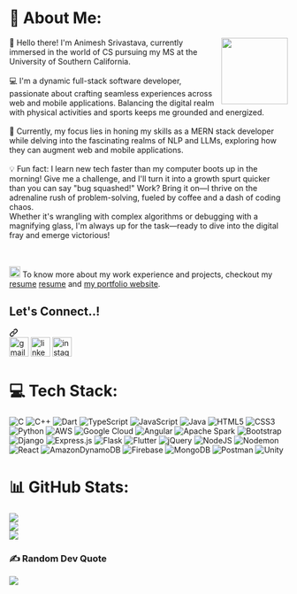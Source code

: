 # 💫 About Me:
<img align="right" height="120" src="https://media.giphy.com/media/tuCFp8rod0x3O/giphy.gif?cid=790b7611msvx05dn2j0ntddwqaadq9ngt6hl9e3k1hpj89j8&ep=v1_gifs_search&rid=giphy.gif&ct=g"  />
👋 Hello there! I'm Animesh Srivastava, currently immersed in the world of CS pursuing my MS at the University of Southern California.<br><br>💻 I'm a dynamic full-stack software developer, passionate about crafting seamless experiences across web and mobile applications. Balancing the digital realm with physical activities and sports keeps me grounded and energized.<br><br>🎯 Currently, my focus lies in honing my skills as a MERN stack developer while delving into the fascinating realms of NLP and LLMs, exploring how they can augment web and mobile applications.<br><br>💡 Fun fact: I learn new tech faster than my computer boots up in the morning! Give me a challenge, and I'll turn it into a growth spurt quicker than you can say "bug squashed!" Work? Bring it on—I thrive on the adrenaline rush of problem-solving, fueled by coffee and a dash of coding chaos.<br>Whether it's wrangling with complex algorithms or debugging with a magnifying glass, I'm always up for the task—ready to dive into the digital fray and emerge victorious!

<br><br><img height="20" width="20" src="https://github.com/user-attachments/assets/0e41e20f-16a8-4baa-835d-6d3a478d95e1"/> To know more about my work experience and projects, checkout my <a href="https://animatrix28.github.io/Resume-Latex/AnimeshResume.pdf">resume</a> <a href="https://animatrix28.github.io/Resume-Latex/AnimeshResume.pdf">resume</a> and <a href = "https://animatrix28.github.io/">my portfolio website</a>.




<div class="markdown-heading" dir="auto"><h2 class="heading-element" dir="auto"><b> Let's Connect..!</b></h2><a id="user-content--lets-connect" class="anchor" aria-label="Permalink:  Let's Connect..!" href="#-lets-connect"><svg class="octicon octicon-link" viewBox="0 0 16 16" version="1.1" width="16" height="16" aria-hidden="true"><path d="m7.775 3.275 1.25-1.25a3.5 3.5 0 1 1 4.95 4.95l-2.5 2.5a3.5 3.5 0 0 1-4.95 0 .751.751 0 0 1 .018-1.042.751.751 0 0 1 1.042-.018 1.998 1.998 0 0 0 2.83 0l2.5-2.5a2.002 2.002 0 0 0-2.83-2.83l-1.25 1.25a.751.751 0 0 1-1.042-.018.751.751 0 0 1-.018-1.042Zm-4.69 9.64a1.998 1.998 0 0 0 2.83 0l1.25-1.25a.751.751 0 0 1 1.042.018.751.751 0 0 1 .018 1.042l-1.25 1.25a3.5 3.5 0 1 1-4.95-4.95l2.5-2.5a3.5 3.5 0 0 1 4.95 0 .751.751 0 0 1-.018 1.042.751.751 0 0 1-1.042.018 1.998 1.998 0 0 0-2.83 0l-2.5 2.5a1.998 1.998 0 0 0 0 2.83Z"></path></svg></a></div>
<a href="mailto:sri.animesh28@gmail.com" target="_blank" style="height:'10px'"><img src="https://img.shields.io/static/v1?message=Gmail&logo=gmail&label=&color=D14836&logoColor=white&labelColor=&style=for-the-badge" height="35" alt="gmail logo"  /></a>
<a href="https://www.linkedin.com/in/animesh28/" target="_blank"><img src="https://img.shields.io/static/v1?message=LinkedIn&logo=linkedin&label=&color=0077B5&logoColor=white&labelColor=&style=for-the-badge" height="35" alt="linkedin logo"  /></a>
<a href="https://www.instagram.com/animatrix0007?igsh=OGQ5ZDc2ODk2ZA%3D%3D&utm_source=qr" target="_blank"><img src="https://img.shields.io/static/v1?message=Instagram&logo=instagram&label=&color=E4405F&logoColor=white&labelColor=&style=for-the-badge" height="35" alt="instagram logo" /></a>

# 💻 Tech Stack:
![C](https://img.shields.io/badge/c-%2300599C.svg?style=for-the-badge&logo=c&logoColor=white) ![C++](https://img.shields.io/badge/c++-%2300599C.svg?style=for-the-badge&logo=c%2B%2B&logoColor=white) ![Dart](https://img.shields.io/badge/dart-%230175C2.svg?style=for-the-badge&logo=dart&logoColor=white) ![TypeScript](https://img.shields.io/badge/typescript-%23007ACC.svg?style=for-the-badge&logo=typescript&logoColor=white) ![JavaScript](https://img.shields.io/badge/javascript-%23323330.svg?style=for-the-badge&logo=javascript&logoColor=%23F7DF1E) ![Java](https://img.shields.io/badge/java-%23ED8B00.svg?style=for-the-badge&logo=openjdk&logoColor=white) ![HTML5](https://img.shields.io/badge/html5-%23E34F26.svg?style=for-the-badge&logo=html5&logoColor=white) ![CSS3](https://img.shields.io/badge/css3-%231572B6.svg?style=for-the-badge&logo=css3&logoColor=white) ![Python](https://img.shields.io/badge/python-3670A0?style=for-the-badge&logo=python&logoColor=ffdd54) ![AWS](https://img.shields.io/badge/AWS-%23FF9900.svg?style=for-the-badge&logo=amazon-aws&logoColor=white) ![Google Cloud](https://img.shields.io/badge/GoogleCloud-%234285F4.svg?style=for-the-badge&logo=google-cloud&logoColor=white) ![Angular](https://img.shields.io/badge/angular-%23DD0031.svg?style=for-the-badge&logo=angular&logoColor=white) ![Apache Spark](https://img.shields.io/badge/Apache%20Spark-FDEE21?style=for-the-badge&logo=apachespark&logoColor=black) ![Bootstrap](https://img.shields.io/badge/bootstrap-%238511FA.svg?style=for-the-badge&logo=bootstrap&logoColor=white) ![Django](https://img.shields.io/badge/django-%23092E20.svg?style=for-the-badge&logo=django&logoColor=white) ![Express.js](https://img.shields.io/badge/express.js-%23404d59.svg?style=for-the-badge&logo=express&logoColor=%2361DAFB) ![Flask](https://img.shields.io/badge/flask-%23000.svg?style=for-the-badge&logo=flask&logoColor=white) ![Flutter](https://img.shields.io/badge/Flutter-%2302569B.svg?style=for-the-badge&logo=Flutter&logoColor=white) ![jQuery](https://img.shields.io/badge/jquery-%230769AD.svg?style=for-the-badge&logo=jquery&logoColor=white) ![NodeJS](https://img.shields.io/badge/node.js-6DA55F?style=for-the-badge&logo=node.js&logoColor=white) ![Nodemon](https://img.shields.io/badge/NODEMON-%23323330.svg?style=for-the-badge&logo=nodemon&logoColor=%BBDEAD) ![React](https://img.shields.io/badge/react-%2320232a.svg?style=for-the-badge&logo=react&logoColor=%2361DAFB) ![AmazonDynamoDB](https://img.shields.io/badge/Amazon%20DynamoDB-4053D6?style=for-the-badge&logo=Amazon%20DynamoDB&logoColor=white) ![Firebase](https://img.shields.io/badge/Firebase-039BE5?style=for-the-badge&logo=Firebase&logoColor=white) ![MongoDB](https://img.shields.io/badge/MongoDB-%234ea94b.svg?style=for-the-badge&logo=mongodb&logoColor=white) ![Postman](https://img.shields.io/badge/Postman-FF6C37?style=for-the-badge&logo=postman&logoColor=white) ![Unity](https://img.shields.io/badge/Unity-grey?style=for-the-badge&logo=unity&logoColor=white)

# 📊 GitHub Stats:
![](https://github-readme-stats.vercel.app/api?username=animatrix28&theme=dark&hide_border=false&include_all_commits=true&count_private=true)<br/>
![](https://github-readme-streak-stats.herokuapp.com/?user=animatrix28&theme=dark&hide_border=false)<br/>
![](https://github-readme-stats.vercel.app/api/top-langs/?username=animatrix28&theme=dark&hide_border=false&include_all_commits=true&count_private=true&layout=compact)

### ✍️ Random Dev Quote
![](https://quotes-github-readme.vercel.app/api?type=horizontal&theme=radical)

